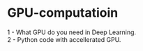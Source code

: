 # GPU-computatioin <br>
1 - What GPU do you need in Deep Learning. <br>
2 - Python code with accellerated GPU. 
